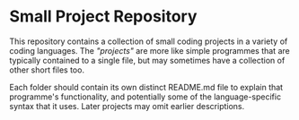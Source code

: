 # Small Project Repository

This repository contains a collection of small coding projects in a variety of coding languages.
The *"projects"* are more like simple programmes that are typically contained to a single file, but may sometimes have a collection of other short files too.

Each folder should contain its own distinct README.md file to explain that programme's functionality, and potentially some of the language-specific syntax that it uses. Later projects may omit earlier descriptions.
